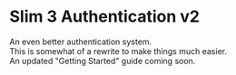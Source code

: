 # Slim 3 Authentication v2
An even better authentication system.  
This is somewhat of a rewrite to make things much easier.  
An updated "Getting Started" guide coming soon.  
